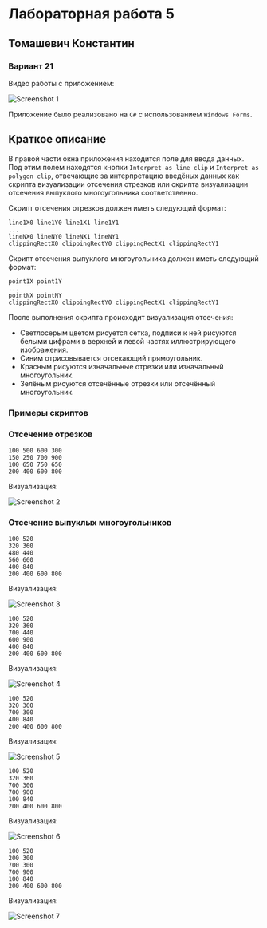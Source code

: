 # Лабораторная работа 5
## Томашевич Константин
### Вариант 21

Видео работы с приложением:

![Screenshot 1](ReadmeScreenshots/1.gif)

Приложение было реализовано на `C#` с использованием `Windows Forms`.

## Краткое описание

В правой части окна приложения находится поле для ввода данных. Под этим полем находятся кнопки `Interpret as line clip` и `Interpret as polygon clip`, отвечающие за интерпретацию введёных данных как скрипта визуализации отсечения отрезков или скрипта визуализации отсечения выпуклого многоугольника соответственно.

Скрипт отсечения отрезков должен иметь следующий формат:
```
line1X0 line1Y0 line1X1 line1Y1
...
lineNX0 lineNY0 lineNX1 lineNY1
clippingRectX0 clippingRectY0 clippingRectX1 clippingRectY1
```

Скрипт отсечения выпуклого многоугольника должен иметь следующий формат:
```
point1X point1Y
...
pointNX pointNY
clippingRectX0 clippingRectY0 clippingRectX1 clippingRectY1
```

После выполнения скрипта происходит визуализация отсечения:

* Светлосерым цветом рисуется сетка, подписи к ней рисуются белыми цифрами в верхней и левой частях иллюстрирующего изображения.
* Синим отрисовывается отсекающий прямоугольник.
* Красным рисуются изначальные отрезки или изначальный многоугольник.
* Зелёным рисуются отсечённые отрезки или отсечённый многоугольник.

### Примеры скриптов

### Отсечение отрезков

```
100 500 600 300
150 250 700 900
100 650 750 650
200 400 600 800
```

Визуализация:

![Screenshot 2](ReadmeScreenshots/2.png)

### Отсечение выпуклых многоугольников

```
100 520
320 360
480 440
560 660
400 840
200 400 600 800
```

Визуализация:

![Screenshot 3](ReadmeScreenshots/3.png)

```
100 520
320 360
700 440
600 900
400 840
200 400 600 800
```

Визуализация:

![Screenshot 4](ReadmeScreenshots/4.png)

```
100 520
320 360
700 300
400 840
200 400 600 800
```

Визуализация:

![Screenshot 5](ReadmeScreenshots/5.png)

```
100 520
320 360
700 300
700 900
100 840
200 400 600 800
```

Визуализация:

![Screenshot 6](ReadmeScreenshots/6.png)

```
100 520
200 300
700 300
700 900
100 840
200 400 600 800
```

Визуализация:

![Screenshot 7](ReadmeScreenshots/7.png)